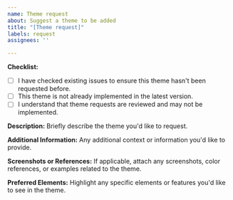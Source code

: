 ```yaml
---
name: Theme request
about: Suggest a theme to be added
title: "[Theme request]"
labels: request
assignees: ''

---
```


**Checklist:**
- [ ] I have checked existing issues to ensure this theme hasn't been requested before.
- [ ] This theme is not already implemented in the latest version.
- [ ] I understand that theme requests are reviewed and may not be implemented.

**Description:**
Briefly describe the theme you'd like to request.

**Additional Information:**
Any additional context or information you'd like to provide.

**Screenshots or References:**
If applicable, attach any screenshots, color references, or examples related to the theme.

**Preferred Elements:**
Highlight any specific elements or features you'd like to see in the theme.

